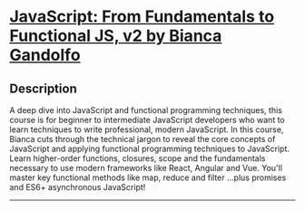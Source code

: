 # [JavaScript: From Fundamentals to Functional JS, v2 by Bianca Gandolfo](https://frontendmasters.com/courses/js-fundamentals-functional-v2/)

## Description

A deep dive into JavaScript and functional programming techniques, this course is for beginner to intermediate JavaScript developers who want to learn techniques to write professional, modern JavaScript. In this course, Bianca cuts through the technical jargon to reveal the core concepts of JavaScript and applying functional programming techniques to JavaScript. Learn higher-order functions, closures, scope and the fundamentals necessary to use modern frameworks like React, Angular and Vue. You'll master key functional methods like map, reduce and filter ...plus promises and ES6+ asynchronous JavaScript!

---
